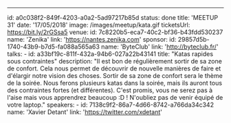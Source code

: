 ---
id: a0c038f2-849f-4203-a0a2-5ad97217b85d
status: done
title: 'MEETUP 31'
date: '17/05/2018'
image: /images/meetup/kata.gif
ticketsUrl: https://bit.ly/2rGSsa5
venue:
    id: 7c8220b5-eca7-40c2-bf36-b43fdd530237
    name: 'Zenika'
    link: 'https://nantes.zenika.com'
sponsor:
    id: 29857d5b-1740-43b9-b7d5-fa088a565a63
    name: 'ByteClub'
    link: 'http://byteclub.fr/'
talks:
    -
        id: a33bf19c-811f-432a-94b6-027a22b43141
        title: "Katas rapides sous contraintes"
        description: "Il est bon de régulièrement sortir de sa zone de confort. Cela nous permet de découvrir de nouvelle manières de faire et d'élargir notre vision des choses. Sortir de sa zone de confort sera le thème de la soirée. Nous ferons plusieurs katas dans la soirée, mais ils auront tous des contraintes fortes (et différentes). C'est promis, vous ne serez pas à l'aise mais vous apprendrez beaucoup :D ! N'oubliez pas de venir équipé de votre laptop."
        speakers:
            -
                id: 7138c9f2-86a7-4d66-8742-a766da34c342
                name: 'Xavier Detant'
                link: 'https://twitter.com/xdetant'
